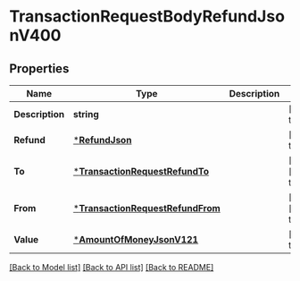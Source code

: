 # TransactionRequestBodyRefundJsonV400

## Properties
Name | Type | Description | Notes
------------ | ------------- | ------------- | -------------
**Description** | **string** |  | [default to null]
**Refund** | [***RefundJson**](RefundJson.md) |  | [default to null]
**To** | [***TransactionRequestRefundTo**](TransactionRequestRefundTo.md) |  | [optional] [default to null]
**From** | [***TransactionRequestRefundFrom**](TransactionRequestRefundFrom.md) |  | [optional] [default to null]
**Value** | [***AmountOfMoneyJsonV121**](AmountOfMoneyJsonV121.md) |  | [default to null]

[[Back to Model list]](../README.md#documentation-for-models) [[Back to API list]](../README.md#documentation-for-api-endpoints) [[Back to README]](../README.md)


